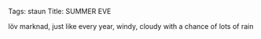 Tags: staun
Title: SUMMER EVE
  
löv marknad, just like every year, windy, cloudy with a chance of lots of rain